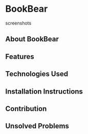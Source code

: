 # BookBear

screenshots

## About BookBear

## Features

## Technologies Used

## Installation Instructions

## Contribution

## Unsolved Problems
